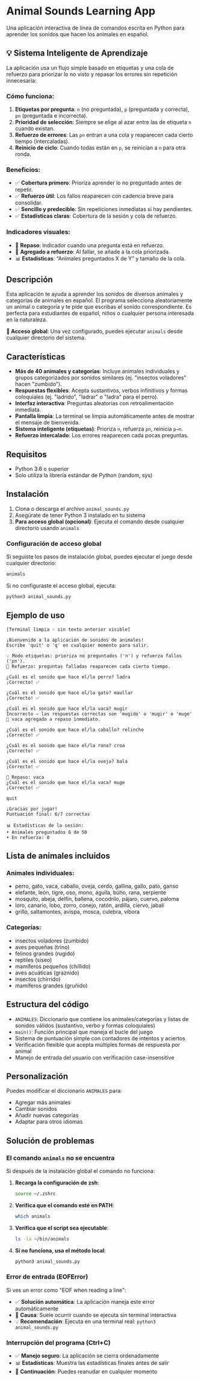 # Animal Sounds Learning App

Una aplicación interactiva de línea de comandos escrita en Python para aprender los sonidos que hacen los animales en español.

## 💡 Sistema Inteligente de Aprendizaje

La aplicación usa un flujo simple basado en etiquetas y una cola de refuerzo para priorizar lo no visto y repasar los errores sin repetición innecesaria:

### **Cómo funciona:**
1. **Etiquetas por pregunta**: `n` (no preguntada), `p` (preguntada y correcta), `pn` (preguntada e incorrecta).
2. **Prioridad de selección**: Siempre se elige al azar entre las de etiqueta `n` cuando existan.
3. **Refuerzo de errores**: Las `pn` entran a una cola y reaparecen cada cierto tiempo (intercaladas).
4. **Reinicio de ciclo**: Cuando todas están en `p`, se reinician a `n` para otra ronda.

### **Beneficios:**
- ✅ **Cobertura primero**: Prioriza aprender lo no preguntado antes de repetir.
- ✅ **Refuerzo útil**: Los fallos reaparecen con cadencia breve para consolidar.
- ✅ **Sencillo y predecible**: Sin repeticiones inmediatas si hay pendientes.
- ✅ **Estadísticas claras**: Cobertura de la sesión y cola de refuerzo.

### **Indicadores visuales:**
- 🔄 **Repaso**: Indicador cuando una pregunta está en refuerzo.
- 📝 **Agregado a refuerzo**: Al fallar, se añade a la cola priorizada.
- 📊 **Estadísticas**: “Animales preguntados X de Y” y tamaño de la cola.

## Descripción

Esta aplicación te ayuda a aprender los sonidos de diversos animales y categorías de animales en español. El programa selecciona aleatoriamente un animal o categoría y te pide que escribas el sonido correspondiente. Es perfecta para estudiantes de español, niños o cualquier persona interesada en la naturaleza.

**🚀 Acceso global**: Una vez configurado, puedes ejecutar `animals` desde cualquier directorio del sistema.

## Características

- **Más de 40 animales y categorías**: Incluye animales individuales y grupos categorizados por sonidos similares (ej. "insectos voladores" hacen "zumbido").
- **Respuestas flexibles**: Acepta sustantivos, verbos infinitivos y formas coloquiales (ej. "ladrido", "ladrar" o "ladra" para el perro).
- **Interfaz interactiva**: Preguntas aleatorias con retroalimentación inmediata.
- **Pantalla limpia**: La terminal se limpia automáticamente antes de mostrar el mensaje de bienvenida.
- **Sistema inteligente (etiquetas)**: Prioriza `n`, refuerza `pn`, reinicia `p→n`.
- **Refuerzo intercalado**: Los errores reaparecen cada pocas preguntas.

## Requisitos

- Python 3.6 o superior
- Solo utiliza la librería estándar de Python (random, sys)

## Instalación

1. Clona o descarga el archivo `animal_sounds.py`
2. Asegúrate de tener Python 3 instalado en tu sistema
3. **Para acceso global (opcional)**: Ejecuta el comando desde cualquier directorio usando `animals`

### Configuración de acceso global

Si seguiste los pasos de instalación global, puedes ejecutar el juego desde cualquier directorio:

```bash
animals
```

Si no configuraste el acceso global, ejecuta:

```bash
python3 animal_sounds.py
```

## Ejemplo de uso

```
[Terminal limpia - sin texto anterior visible]

¡Bienvenido a la aplicación de sonidos de animales!
Escribe 'quit' o 'q' en cualquier momento para salir.

💡 Modo etiquetas: prioriza no preguntados ('n') y refuerza fallos ('pn').
🔄 Refuerzo: preguntas falladas reaparecen cada cierto tiempo.

¿Cuál es el sonido que hace el/la perro? ladra
¡Correcto! ✅

¿Cuál es el sonido que hace el/la gato? maullar
¡Correcto! ✅

¿Cuál es el sonido que hace el/la vaca? mugir
Incorrecto – las respuestas correctas son 'mugido' o 'mugir' o 'muge'
📝 vaca agregado a repaso inmediato.

¿Cuál es el sonido que hace el/la caballo? relincho
¡Correcto! ✅

¿Cuál es el sonido que hace el/la rana? croa
¡Correcto! ✅

¿Cuál es el sonido que hace el/la oveja? bala
¡Correcto! ✅

🔄 Repaso: vaca
¿Cuál es el sonido que hace el/la vaca? muge
¡Correcto! ✅

quit

¡Gracias por jugar!
Puntuación final: 6/7 correctas

📊 Estadísticas de la sesión:
• Animales preguntados 6 de 50
• En refuerzo: 0
```

## Lista de animales incluidos

### Animales individuales:
- perro, gato, vaca, caballo, oveja, cerdo, gallina, gallo, pato, ganso
- elefante, león, tigre, oso, mono, águila, búho, rana, serpiente
- mosquito, abeja, delfín, ballena, cocodrilo, pájaro, cuervo, paloma
- loro, canario, lobo, zorro, conejo, ratón, ardilla, ciervo, jabalí
- grillo, saltamontes, avispa, mosca, culebra, víbora

### Categorías:
- insectos voladores (zumbido)
- aves pequeñas (trino)
- felinos grandes (rugido)
- reptiles (siseo)
- mamíferos pequeños (chillido)
- aves acuáticas (graznido)
- insectos (chirrido)
- mamíferos grandes (gruñido)

## Estructura del código

- `ANIMALES`: Diccionario que contiene los animales/categorías y listas de sonidos válidos (sustantivo, verbo y formas coloquiales)
- `main()`: Función principal que maneja el bucle del juego
- Sistema de puntuación simple con contadores de intentos y aciertos
- Verificación flexible que acepta múltiples formas de respuesta por animal
- Manejo de entrada del usuario con verificación case-insensitive

## Personalización

Puedes modificar el diccionario `ANIMALES` para:
- Agregar más animales
- Cambiar sonidos
- Añadir nuevas categorías
- Adaptar para otros idiomas

## Solución de problemas

### El comando `animals` no se encuentra
Si después de la instalación global el comando no funciona:

1. **Recarga la configuración de zsh**:
   ```bash
   source ~/.zshrc
   ```

2. **Verifica que el comando esté en PATH**:
   ```bash
   which animals
   ```

3. **Verifica que el script sea ejecutable**:
   ```bash
   ls -la ~/bin/animals
   ```

4. **Si no funciona, usa el método local**:
   ```bash
   python3 animal_sounds.py
   ```

### Error de entrada (EOFError)
Si ves un error como "EOF when reading a line":

- ✅ **Solución automática**: La aplicación maneja este error automáticamente
- 🔄 **Causa**: Suele ocurrir cuando se ejecuta sin terminal interactiva
- 💡 **Recomendación**: Ejecuta en una terminal real: `python3 animal_sounds.py`

### Interrupción del programa (Ctrl+C)
- ✅ **Manejo seguro**: La aplicación se cierra ordenadamente
- 📊 **Estadísticas**: Muestra las estadísticas finales antes de salir
- 🔄 **Continuación**: Puedes reanudar en cualquier momento
